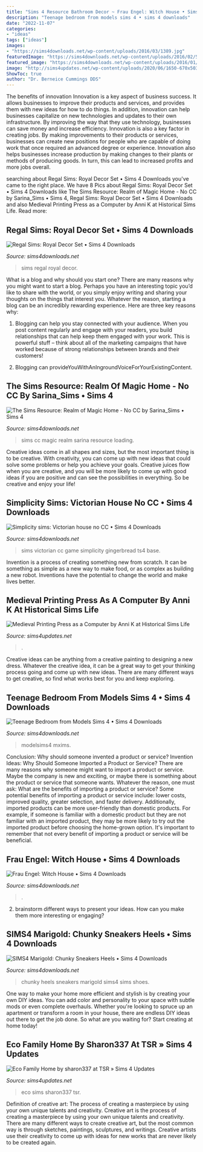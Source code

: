 ```yaml
---
title: "Sims 4 Resource Bathroom Decor ~ Frau Engel: Witch House • Sims 4 Downloads"
description: "Teenage bedroom from models sims 4 • sims 4 downloads"
date: "2022-11-07"
categories:
- "ideas"
tags: ["ideas"]
images:
- "https://sims4downloads.net/wp-content/uploads/2016/03/1389.jpg"
featuredImage: "https://sims4downloads.net/wp-content/uploads/2016/02/536.jpg"
featured_image: "https://sims4downloads.net/wp-content/uploads/2016/01/711.jpg"
image: "http://sims4updates.net/wp-content/uploads/2020/06/1650-670x503.jpg"
ShowToc: true
author: "Dr. Berneice Cummings DDS"
---
```



The benefits of innovation
Innovation is a key aspect of business success. It allows businesses to improve their products and services, and provides them with new ideas for how to do things. In addition, innovation can help businesses capitalize on new technologies and updates to their own infrastructure. By improving the way that they use technology, businesses can save money and increase efficiency.
Innovation is also a key factor in creating jobs. By making improvements to their products or services, businesses can create new positions for people who are capable of doing work that once required an advanced degree or experience. Innovation also helps businesses increase production by making changes to their plants or methods of producing goods. In turn, this can lead to increased profits and more jobs overall.

	

		
searching about Regal Sims: Royal Decor Set • Sims 4 Downloads you've came to the right place. We have 8 Pics about Regal Sims: Royal Decor Set • Sims 4 Downloads like The Sims Resource: Realm of Magic Home - No CC by Sarina_Sims • Sims 4, Regal Sims: Royal Decor Set • Sims 4 Downloads and also Medieval Printing Press as a Computer by Anni K at Historical Sims Life. Read more:
		
    
## Regal Sims: Royal Decor Set • Sims 4 Downloads

<img loading=lazy src="https://sims4downloads.net/wp-content/uploads/2019/10/861.jpg" onerror="this.onerror=null;this.src='https://tse2.mm.bing.net/th?id=OIP.Cc-R2-vGs8MF4dGJme05vAHaEL&amp;pid=15.1';" alt="Regal Sims: Royal Decor Set • Sims 4 Downloads">

_Source: sims4downloads.net_

>sims regal royal decor. 

	

What is a blog and why should you start one?
There are many reasons why you might want to start a blog. Perhaps you have an interesting topic you’d like to share with the world, or you simply enjoy writing and sharing your thoughts on the things that interest you. Whatever the reason, starting a blog can be an incredibly rewarding experience. Here are three key reasons why: 
1) Blogging can help you stay connected with your audience. When you post content regularly and engage with your readers, you build relationships that can help keep them engaged with your work. This is powerful stuff – think about all of the marketing campaigns that have worked because of strong relationships between brands and their customers! 

2) Blogging can provideYouWithAnIngroundVoiceForYourExistingContent.

    
## The Sims Resource: Realm Of Magic Home - No CC By Sarina_Sims • Sims 4

<img loading=lazy src="https://sims4downloads.net/wp-content/uploads/2020/01/1637.jpg" onerror="this.onerror=null;this.src='https://tse2.mm.bing.net/th?id=OIP.-C5vV_K8OSukfC9g-BXUbAHaFj&amp;pid=15.1';" alt="The Sims Resource: Realm of Magic Home - No CC by Sarina_Sims • Sims 4">

_Source: sims4downloads.net_

>sims cc magic realm sarina resource loading. 

	

Creative ideas come in all shapes and sizes, but the most important thing is to be creative. With creativity, you can come up with new ideas that could solve some problems or help you achieve your goals. Creative juices flow when you are creative, and you will be more likely to come up with good ideas if you are positive and can see the possibilities in everything. So be creative and enjoy your life!

    
## Simplicity Sims: Victorian House No CC • Sims 4 Downloads

<img loading=lazy src="https://sims4downloads.net/wp-content/uploads/2016/01/711.jpg" onerror="this.onerror=null;this.src='https://tse4.mm.bing.net/th?id=OIP.S_BGZAG2dyQc4libaaOgRwHaFj&amp;pid=15.1';" alt="Simplicity sims: Victorian house no CC • Sims 4 Downloads">

_Source: sims4downloads.net_

>sims victorian cc game simplicity gingerbread ts4 base. 

	

Invention is a process of creating something new from scratch. It can be something as simple as a new way to make food, or as complex as building a new robot. Inventions have the potential to change the world and make lives better.

    
## Medieval Printing Press As A Computer By Anni K At Historical Sims Life

<img loading=lazy src="https://sims4updates.net/wp-content/uploads/2016/05/2453.jpg" onerror="this.onerror=null;this.src='https://tse2.mm.bing.net/th?id=OIP.tX19o6ikQiygWHauhTkt6AHaFS&amp;pid=15.1';" alt="Medieval Printing Press as a Computer by Anni K at Historical Sims Life">

_Source: sims4updates.net_

>. 

	

Creative ideas can be anything from a creative painting to designing a new dress. Whatever the creative idea, it can be a great way to get your thinking process going and come up with new ideas. There are many different ways to get creative, so find what works best for you and keep exploring.

    
## Teenage Bedroom From Models Sims 4 • Sims 4 Downloads

<img loading=lazy src="https://sims4downloads.net/wp-content/uploads/2020/09/TEENAGE-BEDROOM.jpg" onerror="this.onerror=null;this.src='https://tse1.mm.bing.net/th?id=OIP.VT5inUdH1zBD-313tDEYewHaEK&amp;pid=15.1';" alt="Teenage Bedroom from Models Sims 4 • Sims 4 Downloads">

_Source: sims4downloads.net_

>modelsims4 mxims. 

	

Conclusion: Why should someone invented a product or service?
Invention Ideas: Why Should Someone Imported a Product or Service?
There are many reasons why someone might want to import a product or service. Maybe the company is new and exciting, or maybe there is something about the product or service that someone wants. Whatever the reason, one must ask: What are the benefits of importing a product or service? 
Some potential benefits of importing a product or service include: lower costs, improved quality, greater selection, and faster delivery. Additionally, imported products can be more user-friendly than domestic products. For example, if someone is familiar with a domestic product but they are not familiar with an imported product, they may be more likely to try out the imported product before choosing the home-grown option. 
It's important to remember that not every benefit of importing a product or service will be beneficial.

    
## Frau Engel: Witch House • Sims 4 Downloads

<img loading=lazy src="https://sims4downloads.net/wp-content/uploads/2016/02/536.jpg" onerror="this.onerror=null;this.src='https://tse1.mm.bing.net/th?id=OIP.2pSrGzG6n4m-Nya0k5YBlQHaEL&amp;pid=15.1';" alt="Frau Engel: Witch House • Sims 4 Downloads">

_Source: sims4downloads.net_

>. 

	

2. brainstorm different ways to present your ideas. How can you make them more interesting or engaging?

    
## SIMS4 Marigold: Chunky Sneakers Heels • Sims 4 Downloads

<img loading=lazy src="https://sims4downloads.net/wp-content/uploads/2016/03/1389.jpg" onerror="this.onerror=null;this.src='https://tse3.mm.bing.net/th?id=OIP.ncqebgGUgv1l2ArPF5ENrgHaKP&amp;pid=15.1';" alt="SIMS4 Marigold: Chunky Sneakers Heels • Sims 4 Downloads">

_Source: sims4downloads.net_

>chunky heels sneakers marigold sims4 sims shoes. 

	

One way to make your home more efficient and stylish is by creating your own DIY ideas. You can add color and personality to your space with subtle mods or even complete overhauls. Whether you're looking to spruce up an apartment or transform a room in your house, there are endless DIY ideas out there to get the job done. So what are you waiting for? Start creating at home today!

    
## Eco Family Home By Sharon337 At TSR » Sims 4 Updates

<img loading=lazy src="http://sims4updates.net/wp-content/uploads/2020/06/1650-670x503.jpg" onerror="this.onerror=null;this.src='https://tse4.mm.bing.net/th?id=OIP.M_GvTwZPXDpR0J5WxlAHfgHaFj&amp;pid=15.1';" alt="Eco Family Home by sharon337 at TSR » Sims 4 Updates">

_Source: sims4updates.net_

>eco sims sharon337 tsr. 

	

Definition of creative art: The process of creating a masterpiece by using your own unique talents and creativity.
Creative art is the process of creating a masterpiece by using your own unique talents and creativity. There are many different ways to create creative art, but the most common way is through sketches, paintings, sculptures, and writings. Creative artists use their creativity to come up with ideas for new works that are never likely to be created again.

